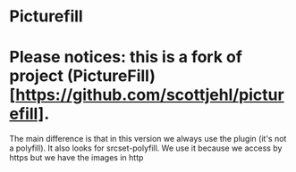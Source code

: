 # Picturefill

# Please notices: this is a fork of project (PictureFill)[https://github.com/scottjehl/picturefill]. 

The main difference is that in this version we always use the plugin (it's not a polyfill). It also looks for srcset-polyfill. We use it because we access by https but we have the images in http